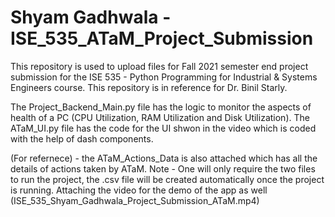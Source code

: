 # Shyam Gadhwala - ISE_535_ATaM_Project_Submission
This repository is used to upload files for Fall 2021 semester end project submission for the ISE 535 - Python Programming for Industrial & Systems Engineers course. This repository is in reference for Dr. Binil Starly.

The Project_Backend_Main.py file has the logic to monitor the aspects of health of a PC (CPU Utilization, RAM Utilization and Disk Utilization).
The ATaM_UI.py file has the code for the UI shwon in the video which is coded with the help of dash components.

(For refernece) - the ATaM_Actions_Data is also attached which has all the details of actions taken by ATaM.
Note - One will only require the two files to run the project, the .csv file will be created automatically once the project is running.
Attaching the video for the demo of the app as well (ISE_535_Shyam_Gadhwala_Project_Submission_ATaM.mp4)
